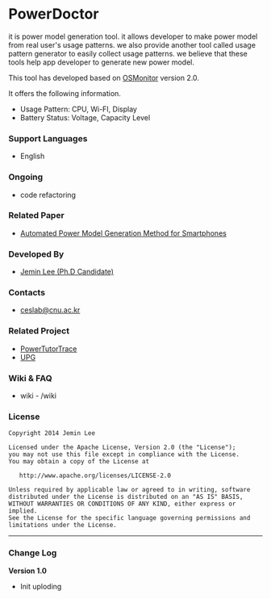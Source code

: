 PowerDoctor
===========

it is power model generation tool. it allows developer to make power model from real user's usage patterns. we also provide another tool called usage pattern generator to easily collect usage patterns. we believe that these tools help app developer to generate new power model.

This tool has developed based on [OSMonitor](https://github.com/eolwral/OSMonitor) version 2.0.

It offers the following information.

- Usage Pattern: CPU, Wi-FI, Display
- Battery Status: Voltage, Capacity Level 

### Support Languages ###
- English

### Ongoing ###
- code refactoring

### Related Paper ###
- [Automated Power Model Generation Method for Smartphones](http://ieeexplore.ieee.org/xpl/articleDetails.jsp?arnumber=6851993&sortType%3Dasc_p_Sequence%26filter%3DAND%28p_IS_Number%3A6851985%29)

### Developed By ###
- [Jemin Lee (Ph.D Candidate)](http://jeminlee.blogspot.kr/)

### Contacts ###
- ceslab@cnu.ac.kr

### Related Project ###
- [PowerTutorTrace](https://github.com/PowerLab/PowerTutorTrace)
- [UPG](https://github.com/PowerLab/UPG)

### Wiki & FAQ ###
- wiki - /wiki

### License ###

    Copyright 2014 Jemin Lee

    Licensed under the Apache License, Version 2.0 (the "License");
    you may not use this file except in compliance with the License.
    You may obtain a copy of the License at

       http://www.apache.org/licenses/LICENSE-2.0

    Unless required by applicable law or agreed to in writing, software
    distributed under the License is distributed on an "AS IS" BASIS,
    WITHOUT WARRANTIES OR CONDITIONS OF ANY KIND, either express or implied.
    See the License for the specific language governing permissions and
    limitations under the License.


----------

### Change Log ###

**Version 1.0**
- Init uploding
